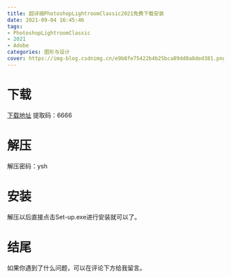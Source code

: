 ```yaml
---
title: 超详细PhotoshopLightroomClassic2021免费下载安装
date: 2021-09-04 16:45:46
tags:
- PhotoshopLightroomClassic
- 2021
- Adobe
categories: 图形与设计
cover: https://img-blog.csdnimg.cn/e9b8fe75422b4b25bca89dd0a8ded381.png
---
```


# 下载
[下载地址](https://pan.baidu.com/s/1KP9S6QlToUhNIYQnZ8R9yA)
提取码：6666

# 解压
解压密码：ysh

# 安装
解压以后直接点击Set-up.exe进行安装就可以了。

# 结尾
如果你遇到了什么问题，可以在评论下方给我留言。




